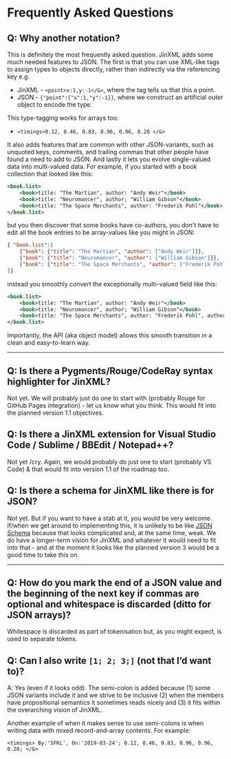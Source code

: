 # Frequently Asked Questions

## Q: Why another notation?

This is definitely the most frequently asked question. JinXML adds some much needed features to JSON. The first is that you can use XML-like tags to assign types to objects directly, rather than indirectly via the referencing key e.g.

 - JinXML - `<point>x:1,y:-1</&>`, where the tag tells us that this a point.
 - JSON - `{"point":{"x":1,"y":-1}}`, where we construct an artificial outer object to encode the type.

This type-tagging works for arrays too:

 - `<timings>0.12, 0.46, 0.83, 0.96, 0.96, 0.20 </&>`

It also adds features that are common with other JSON-variants, such as unquoted keys, comments, and trailing commas that other people have found a need to add to JSON. And lastly it lets you evolve single-valued data into multi-valued data. For example, if you started with a book collection that looked like this:

```xml
<book.list>
    <book>title: "The Martian", author: "Andy Weir"</book>
    <book>title: "Neuromancer", author; "William Gibson"</book>
    <book>title: "The Space Merchants", author: "Frederik Pohl"</book>
</book.list>
```

but you then discover that some books have co-authors, you don't have to edit all the book entries to be array-values like you might in JSON:

```json
{ "book.list":[
    {"book": {"title": "The Martian", "author": ["Andy Weir"]}},
    {"book": {"title": "Neuromancer", "author": ["William Gibson"]}},
    {"book": {"title": "The Space Merchants", "author": ["Frederik Pohl", "Cyril M. Kornbluth"]}}
]}
```

instead you smoothly convert the exceptionally multi-valued field like this:

```xml
<book.list>
    <book>title: "The Martian", author: "Andy Weir"</book>
    <book>title: "Neuromancer", author; "William Gibson"</book>
    <book>title: "The Space Merchants", author: "Frederik Pohl", author+: "Cyril M. Kornbluth"</book>
</book.list>
```

Importantly, the API (aka object model) allows this smooth transition in a clean and easy-to-learn way.

--- 

## Q: Is there a Pygments/Rouge/CodeRay syntax highlighter for JinXML?

Not yet. We will probably just do one to start with (probably Rouge for GitHub Pages integration) - let us know what you think. This would fit into the planned version 1.1 objectives.

## Q: Is there a JinXML extension for Visual Studio Code / Sublime / BBEdit / Notepad++?

Not yet /cry. Again, we would probably do just one to start (probably VS Code) & that would fit into version 1.1 of the roadmap too.

## Q: Is there a schema for JinXML like there is for JSON?

Not yet. But if you want to have a stab at it, you would be very welcome. If/when we get around to implementing this, it is unlikely to be like [JSON Schema](https://json-schema.org) because that looks complicated and, at the same time, weak. We do have a longer-term vision for JinXML and whatever it would need to fit into that - and at the moment it looks like the planned version 3 would be a good time to take this on.

--- 

## Q: How do you mark the end of a JSON value and the beginning of the next key if commas are optional and whitespace is discarded (ditto for JSON arrays)?

Whitespace is discarded as part of tokenisation but, as you might expect, is used to separate tokens. 

## Q: Can I also write `[1; 2; 3;]` (not that I’d want to)? 

A: Yes (even if it looks odd). The semi-colon is added because (1) some JSON variants include it and we strive to be inclusive (2) when the members have propositional semantics it sometimes reads nicely and (3) it fits within the overarching vision of JinXML.

Another example of when it makes sense to use semi-colons is when writing data with mixed record-and-array contents. For example:

```
<timings> By:'SFKL', On:'2019-03-24'; 0.12, 0.46, 0.83, 0.96, 0.96, 0.20; </&>
```
